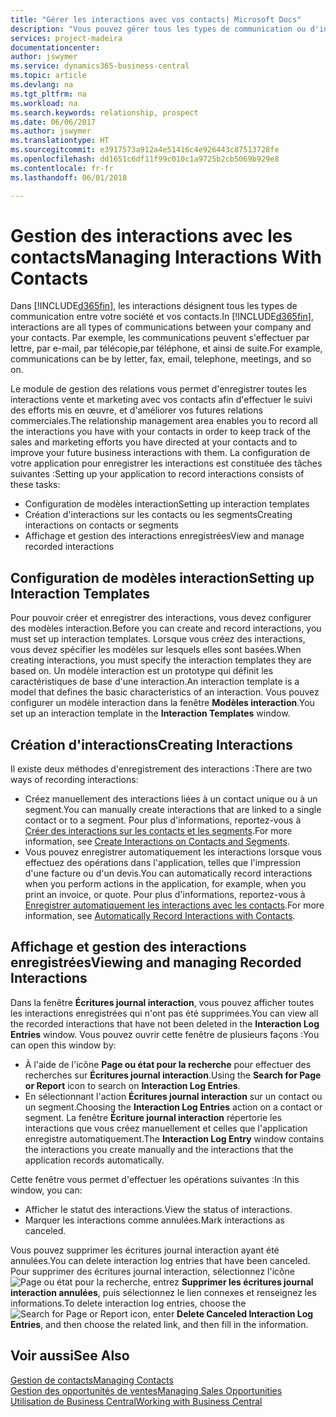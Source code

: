 ```yaml
---
title: "Gérer les interactions avec vos contacts| Microsoft Docs"
description: "Vous pouvez gérer tous les types de communication ou d'interactions entre votre société et vos contacts. Par exemple, une communication par lettre, par téléphone, lors de réunions, etc."
services: project-madeira
documentationcenter: 
author: jswymer
ms.service: dynamics365-business-central
ms.topic: article
ms.devlang: na
ms.tgt_pltfrm: na
ms.workload: na
ms.search.keywords: relationship, prospect
ms.date: 06/06/2017
ms.author: jswymer
ms.translationtype: HT
ms.sourcegitcommit: e3917573a912a4e51416c4e926443c87513728fe
ms.openlocfilehash: dd1651c6df11f99c010c1a9725b2cb5069b929e8
ms.contentlocale: fr-fr
ms.lasthandoff: 06/01/2018

---
```

# <a name="managing-interactions-with-contacts"></a><span data-ttu-id="51e07-103">Gestion des interactions avec les contacts</span><span class="sxs-lookup"><span data-stu-id="51e07-103">Managing Interactions With Contacts</span></span>
<span data-ttu-id="51e07-104">Dans [!INCLUDE[d365fin](includes/d365fin_md.md)], les interactions désignent tous les types de communication entre votre société et vos contacts.</span><span class="sxs-lookup"><span data-stu-id="51e07-104">In [!INCLUDE[d365fin](includes/d365fin_md.md)], interactions are all types of communications between your company and your contacts.</span></span> <span data-ttu-id="51e07-105">Par exemple, les communications peuvent s'effectuer par lettre, par e-mail, par télécopie,par téléphone, et ainsi de suite.</span><span class="sxs-lookup"><span data-stu-id="51e07-105">For example, communications can be by letter, fax, email, telephone, meetings, and so on.</span></span>

<span data-ttu-id="51e07-106">Le module de gestion des relations vous permet d'enregistrer toutes les interactions vente et marketing avec vos contacts afin d'effectuer le suivi des efforts mis en œuvre, et d'améliorer vos futures relations commerciales.</span><span class="sxs-lookup"><span data-stu-id="51e07-106">The relationship management area enables you to record all the interactions you have with your contacts in order to keep track of the sales and marketing efforts you have directed at your contacts and to improve your future business interactions with them.</span></span> <span data-ttu-id="51e07-107">La configuration de votre application pour enregistrer les interactions est constituée des tâches suivantes :</span><span class="sxs-lookup"><span data-stu-id="51e07-107">Setting up your application to record interactions consists of these tasks:</span></span>

* <span data-ttu-id="51e07-108">Configuration de modèles interaction</span><span class="sxs-lookup"><span data-stu-id="51e07-108">Setting up interaction templates</span></span>  
* <span data-ttu-id="51e07-109">Création d'interactions sur les contacts ou les segments</span><span class="sxs-lookup"><span data-stu-id="51e07-109">Creating interactions on contacts or segments</span></span>  
* <span data-ttu-id="51e07-110">Affichage et gestion des interactions enregistrées</span><span class="sxs-lookup"><span data-stu-id="51e07-110">View and manage recorded interactions</span></span>  

##  <a name="setting-up-interaction-templates"></a><span data-ttu-id="51e07-111">Configuration de modèles interaction</span><span class="sxs-lookup"><span data-stu-id="51e07-111">Setting up Interaction Templates</span></span>
<span data-ttu-id="51e07-112">Pour pouvoir créer et enregistrer des interactions, vous devez configurer des modèles interaction.</span><span class="sxs-lookup"><span data-stu-id="51e07-112">Before you can create and record interactions, you must set up interaction templates.</span></span> <span data-ttu-id="51e07-113">Lorsque vous créez des interactions, vous devez spécifier les modèles sur lesquels elles sont basées.</span><span class="sxs-lookup"><span data-stu-id="51e07-113">When creating interactions, you must specify the interaction templates they are based on.</span></span> <span data-ttu-id="51e07-114">Un modèle interaction est un prototype qui définit les caractéristiques de base d'une interaction.</span><span class="sxs-lookup"><span data-stu-id="51e07-114">An interaction template is a model that defines the basic characteristics of an interaction.</span></span>
<span data-ttu-id="51e07-115">Vous pouvez configurer un modèle interaction dans la fenêtre **Modèles interaction**.</span><span class="sxs-lookup"><span data-stu-id="51e07-115">You set up an interaction template in the **Interaction Templates** window.</span></span>  

## <a name="creating-interactions"></a><span data-ttu-id="51e07-116">Création d'interactions</span><span class="sxs-lookup"><span data-stu-id="51e07-116">Creating Interactions</span></span>
<span data-ttu-id="51e07-117">Il existe deux méthodes d'enregistrement des interactions :</span><span class="sxs-lookup"><span data-stu-id="51e07-117">There are two ways of recording interactions:</span></span>

* <span data-ttu-id="51e07-118">Créez manuellement des interactions liées à un contact unique ou à un segment.</span><span class="sxs-lookup"><span data-stu-id="51e07-118">You can manually create interactions that are linked to a single contact or to a segment.</span></span> <span data-ttu-id="51e07-119">Pour plus d'informations, reportez-vous à [Créer des interactions sur les contacts et les segments](marketing-how-create-interactions.md).</span><span class="sxs-lookup"><span data-stu-id="51e07-119">For more information, see [Create Interactions on Contacts and Segments](marketing-how-create-interactions.md).</span></span>  
* <span data-ttu-id="51e07-120">Vous pouvez enregistrer automatiquement les interactions lorsque vous effectuez des opérations dans l'application, telles que l'impression d'une facture ou d'un devis.</span><span class="sxs-lookup"><span data-stu-id="51e07-120">You can automatically record interactions when you perform actions in the application, for example, when you print an invoice, or quote.</span></span> <span data-ttu-id="51e07-121">Pour plus d'informations, reportez-vous à [Enregistrer automatiquement les interactions avec les contacts](marketing-auto-record-interactions.md).</span><span class="sxs-lookup"><span data-stu-id="51e07-121">For more information, see [Automatically Record Interactions with Contacts](marketing-auto-record-interactions.md).</span></span>

## <a name="viewing-and-managing-recorded-interactions"></a><span data-ttu-id="51e07-122">Affichage et gestion des interactions enregistrées</span><span class="sxs-lookup"><span data-stu-id="51e07-122">Viewing and managing Recorded Interactions</span></span>
<span data-ttu-id="51e07-123">Dans la fenêtre **Écritures journal interaction**, vous pouvez afficher toutes les interactions enregistrées qui n'ont pas été supprimées.</span><span class="sxs-lookup"><span data-stu-id="51e07-123">You can view all the recorded interactions that have not been deleted in the **Interaction Log Entries** window.</span></span> <span data-ttu-id="51e07-124">Vous pouvez ouvrir cette fenêtre de plusieurs façons :</span><span class="sxs-lookup"><span data-stu-id="51e07-124">You can open this window by:</span></span>

* <span data-ttu-id="51e07-125">À l'aide de l'icône **Page ou état pour la recherche** pour effectuer des recherches sur **Écritures journal interaction**.</span><span class="sxs-lookup"><span data-stu-id="51e07-125">Using the **Search for Page or Report** icon to search on **Interaction Log Entries**.</span></span>
* <span data-ttu-id="51e07-126">En sélectionnant l'action **Écritures journal interaction** sur un contact ou un segment.</span><span class="sxs-lookup"><span data-stu-id="51e07-126">Choosing the **Interaction Log Entries** action on a contact or segment.</span></span>
  <span data-ttu-id="51e07-127">La fenêtre **Écriture journal interaction** répertorie les interactions que vous créez manuellement et celles que l'application enregistre automatiquement.</span><span class="sxs-lookup"><span data-stu-id="51e07-127">The **Interaction Log Entry** window contains the interactions you create manually and the interactions that the application records automatically.</span></span>

<span data-ttu-id="51e07-128">Cette fenêtre vous permet d'effectuer les opérations suivantes :</span><span class="sxs-lookup"><span data-stu-id="51e07-128">In this window, you can:</span></span>

* <span data-ttu-id="51e07-129">Afficher le statut des interactions.</span><span class="sxs-lookup"><span data-stu-id="51e07-129">View the status of interactions.</span></span>
* <span data-ttu-id="51e07-130">Marquer les interactions comme annulées.</span><span class="sxs-lookup"><span data-stu-id="51e07-130">Mark interactions as canceled.</span></span>

<span data-ttu-id="51e07-131">Vous pouvez supprimer les écritures journal interaction ayant été annulées.</span><span class="sxs-lookup"><span data-stu-id="51e07-131">You can delete interaction log entries that have been canceled.</span></span> <span data-ttu-id="51e07-132">Pour supprimer des écritures journal interaction, sélectionnez l'icône ![Page ou état pour la recherche](media/ui-search/search_small.png "Page ou état pour la recherche"), entrez **Supprimer les écritures journal interaction annulées**, puis sélectionnez le lien connexes et renseignez les informations.</span><span class="sxs-lookup"><span data-stu-id="51e07-132">To delete interaction log entries, choose the ![Search for Page or Report](media/ui-search/search_small.png "Search for Page or Report icon") icon, enter **Delete Canceled Interaction Log Entries**, and then choose the related link, and then fill in the information.</span></span>

## <a name="see-also"></a><span data-ttu-id="51e07-133">Voir aussi</span><span class="sxs-lookup"><span data-stu-id="51e07-133">See Also</span></span>
[<span data-ttu-id="51e07-134">Gestion de contacts</span><span class="sxs-lookup"><span data-stu-id="51e07-134">Managing Contacts</span></span>](marketing-contacts.md)  
[<span data-ttu-id="51e07-135">Gestion des opportunités de ventes</span><span class="sxs-lookup"><span data-stu-id="51e07-135">Managing Sales Opportunities</span></span>](marketing-manage-sales-opportunities.md)  
[<span data-ttu-id="51e07-136">Utilisation de Business Central</span><span class="sxs-lookup"><span data-stu-id="51e07-136">Working with Business Central</span></span>](ui-work-product.md)  

